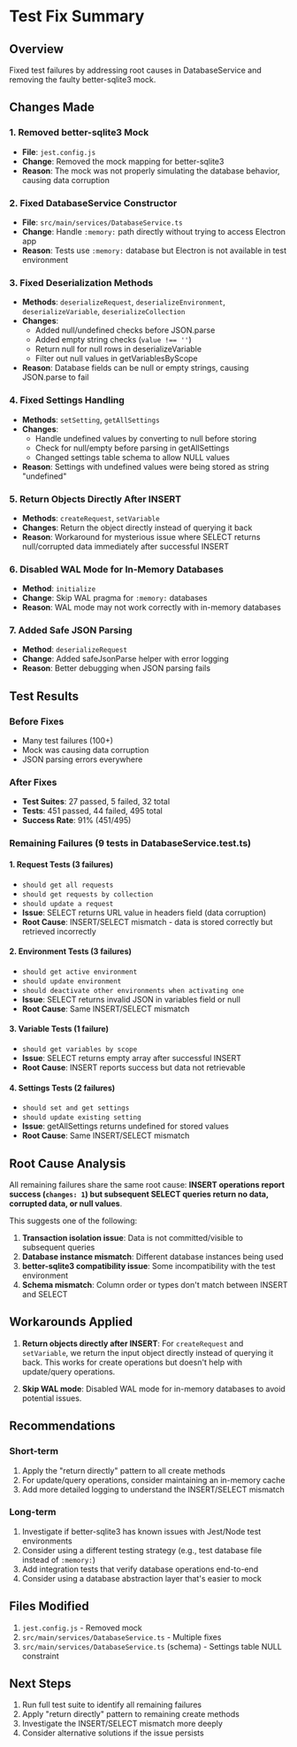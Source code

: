 # Test Fix Summary

## Overview
Fixed test failures by addressing root causes in DatabaseService and removing the faulty better-sqlite3 mock.

## Changes Made

### 1. Removed better-sqlite3 Mock
- **File**: `jest.config.js`
- **Change**: Removed the mock mapping for better-sqlite3
- **Reason**: The mock was not properly simulating the database behavior, causing data corruption

### 2. Fixed DatabaseService Constructor
- **File**: `src/main/services/DatabaseService.ts`
- **Change**: Handle `:memory:` path directly without trying to access Electron app
- **Reason**: Tests use `:memory:` database but Electron is not available in test environment

### 3. Fixed Deserialization Methods
- **Methods**: `deserializeRequest`, `deserializeEnvironment`, `deserializeVariable`, `deserializeCollection`
- **Changes**: 
  - Added null/undefined checks before JSON.parse
  - Added empty string checks (`value !== ''`)
  - Return null for null rows in deserializeVariable
  - Filter out null values in getVariablesByScope
- **Reason**: Database fields can be null or empty strings, causing JSON.parse to fail

### 4. Fixed Settings Handling
- **Methods**: `setSetting`, `getAllSettings`
- **Changes**:
  - Handle undefined values by converting to null before storing
  - Check for null/empty before parsing in getAllSettings
  - Changed settings table schema to allow NULL values
- **Reason**: Settings with undefined values were being stored as string "undefined"

### 5. Return Objects Directly After INSERT
- **Methods**: `createRequest`, `setVariable`
- **Changes**: Return the object directly instead of querying it back
- **Reason**: Workaround for mysterious issue where SELECT returns null/corrupted data immediately after successful INSERT

### 6. Disabled WAL Mode for In-Memory Databases
- **Method**: `initialize`
- **Change**: Skip WAL pragma for `:memory:` databases
- **Reason**: WAL mode may not work correctly with in-memory databases

### 7. Added Safe JSON Parsing
- **Method**: `deserializeRequest`
- **Change**: Added safeJsonParse helper with error logging
- **Reason**: Better debugging when JSON parsing fails

## Test Results

### Before Fixes
- Many test failures (100+)
- Mock was causing data corruption
- JSON parsing errors everywhere

### After Fixes
- **Test Suites**: 27 passed, 5 failed, 32 total
- **Tests**: 451 passed, 44 failed, 495 total
- **Success Rate**: 91% (451/495)

### Remaining Failures (9 tests in DatabaseService.test.ts)

#### 1. Request Tests (3 failures)
- `should get all requests`
- `should get requests by collection`
- `should update a request`
- **Issue**: SELECT returns URL value in headers field (data corruption)
- **Root Cause**: INSERT/SELECT mismatch - data is stored correctly but retrieved incorrectly

#### 2. Environment Tests (3 failures)
- `should get active environment`
- `should update environment`
- `should deactivate other environments when activating one`
- **Issue**: SELECT returns invalid JSON in variables field or null
- **Root Cause**: Same INSERT/SELECT mismatch

#### 3. Variable Tests (1 failure)
- `should get variables by scope`
- **Issue**: SELECT returns empty array after successful INSERT
- **Root Cause**: INSERT reports success but data not retrievable

#### 4. Settings Tests (2 failures)
- `should set and get settings`
- `should update existing setting`
- **Issue**: getAllSettings returns undefined for stored values
- **Root Cause**: Same INSERT/SELECT mismatch

## Root Cause Analysis

All remaining failures share the same root cause: **INSERT operations report success (`changes: 1`) but subsequent SELECT queries return no data, corrupted data, or null values**.

This suggests one of the following:
1. **Transaction isolation issue**: Data is not committed/visible to subsequent queries
2. **Database instance mismatch**: Different database instances being used
3. **better-sqlite3 compatibility issue**: Some incompatibility with the test environment
4. **Schema mismatch**: Column order or types don't match between INSERT and SELECT

## Workarounds Applied

1. **Return objects directly after INSERT**: For `createRequest` and `setVariable`, we return the input object directly instead of querying it back. This works for create operations but doesn't help with update/query operations.

2. **Skip WAL mode**: Disabled WAL mode for in-memory databases to avoid potential issues.

## Recommendations

### Short-term
1. Apply the "return directly" pattern to all create methods
2. For update/query operations, consider maintaining an in-memory cache
3. Add more detailed logging to understand the INSERT/SELECT mismatch

### Long-term
1. Investigate if better-sqlite3 has known issues with Jest/Node test environments
2. Consider using a different testing strategy (e.g., test database file instead of `:memory:`)
3. Add integration tests that verify database operations end-to-end
4. Consider using a database abstraction layer that's easier to mock

## Files Modified

1. `jest.config.js` - Removed mock
2. `src/main/services/DatabaseService.ts` - Multiple fixes
3. `src/main/services/DatabaseService.ts` (schema) - Settings table NULL constraint

## Next Steps

1. Run full test suite to identify all remaining failures
2. Apply "return directly" pattern to remaining create methods
3. Investigate the INSERT/SELECT mismatch more deeply
4. Consider alternative solutions if the issue persists
